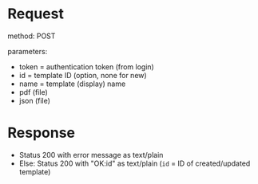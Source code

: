 # Request
method: POST
       
parameters: 
- token = authentication token (from login)
- id = template ID (option, none for new)
- name = template (display) name
- pdf (file)
- json (file)
       
# Response
- Status 200 with error message as text/plain
- Else: Status 200 with "OK:id" as text/plain (`id` = ID of created/updated template)